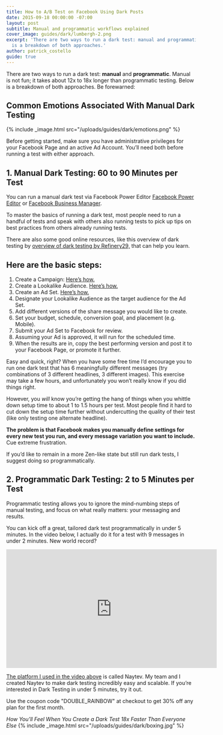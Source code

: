 ```yaml
---
title: How to A/B Test on Facebook Using Dark Posts
date: 2015-09-18 00:00:00 -07:00
layout: post
subtitle: Manual and programmatic workflows explained
cover_image: guides/dark/lumbergh-2.png
excerpt: 'There are two ways to run a dark test: manual and programmatic. This article
  is a breakdown of both approaches.'
author: patrick_costello
guide: true
---
```


There are two ways to run a dark test: **manual** and **programmatic**. Manual is not fun; it takes about 12x to 18x longer than programmatic testing. Below is a breakdown of both approaches. Be forewarned:

## Common Emotions Associated With Manual Dark Testing

{% include _image.html src="/uploads/guides/dark/emotions.png" %}

Before getting started, make sure you have administrative privileges for your Facebook Page and an active Ad Account. You’ll need both before running a test with either approach.

## 1. Manual Dark Testing: 60 to 90 Minutes per Test
You can run a manual dark test via Facebook Power Editor <a href="https://www.facebook.com/ads/manage/powereditor" target="_blank">Facebook Power Editor</a> or <a href="https://business.facebook.com/" target="_blank">Facebook Business Manager</a>.

To master the basics of running a dark test, most people need to run a handful of tests and speak with others also running tests to pick up tips on best practices from others already running tests.

There are also some good online resources, like this overview of dark testing by <a href="http://intelligence.r29.com/post/97572432956/ab-testing-on-facebook" target="_blank">overview of dark testing by Refinery29,</a> that can help you learn.

## Here are the basic steps:

1. Create a Campaign: <a href="https://www.facebook.com/business/help/958899790787765" target="_blank">Here’s how.</a>
2. Create a Lookalike Audience. <a href="https://www.facebook.com/business/help/465262276878947" target="_blank">Here’s how.</a>
3. Create an Ad Set. <a href="https://www.facebook.com/business/help/288772501274698" target="_blank">Here’s how.</a>
4. Designate your Lookalike Audience as the target audience for the Ad Set.
5. Add different versions of the share message you would like to create.
6. Set your budget, schedule, conversion goal, and placement (e.g. Mobile).
7. Submit your Ad Set to Facebook for review.
8. Assuming your Ad is approved, it will run for the scheduled time.
9. When the results are in, copy the best performing version and post it to your Facebook Page, or promote it further.

Easy and quick, right? When you have some free time I’d encourage you to run one dark test that has 6 meaningfully different messages (try combinations of 3 different headlines, 3 different images). This exercise may take a few hours, and unfortunately you won’t really know if you did things right.

However, you *will* know you’re getting the hang of things when you whittle down setup time to about 1 to 1.5 hours per test. Most people find it hard to cut down the setup time further without undercutting the quality of their test (like only testing one alternate headline).

**The problem is that Facebook makes you manually define settings for every new test you run, and every message variation you want to include.** Cue extreme frustration.

If you’d like to remain in a more Zen-like state but still run dark tests, I suggest doing so programmatically.


## 2. Programmatic Dark Testing: 2 to 5 Minutes per Test

Programmatic testing allows you to ignore the mind-numbing steps of manual testing, and focus on what really matters: your messaging and results.

You can kick off a great, tailored dark test programmatically in under 5 minutes. In the video below, I actually do it for a test with 9 messages in under 2 minutes. New world record?

<div class="text-center">
	<iframe width="560" height="315" src="https://www.youtube.com/embed/Mb4czYVAtEU" frameborder="0" allowfullscreen="allowfullscreen">Dark Testing Walkthrough</iframe>
</div>

<a href="https://www.naytev.com/" target="_blank">The platform I used in the video above</a> is called Naytev. My team and I created Naytev to make dark testing incredibly easy and scalable. If you’re interested in Dark Testing in under 5 minutes, try it out.

Use the coupon code "DOUBLE_RAINBOW" at checkout to get 30% off any plan for the first month.

*How You’ll Feel When You Create a Dark Test 18x Faster Than Everyone Else*
{% include _image.html src="/uploads/guides/dark/boxing.jpg" %}

